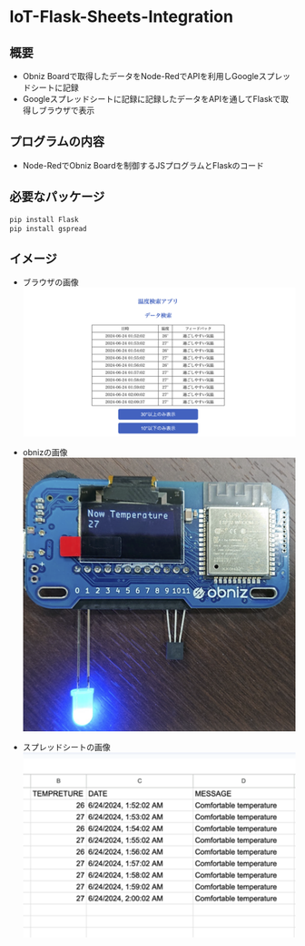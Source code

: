 # IoT-Flask-Sheets-Integration
## 概要
- Obniz Boardで取得したデータをNode-RedでAPIを利用しGoogleスプレッドシートに記録
- Googleスプレッドシートに記録に記録したデータをAPIを通してFlaskで取得しブラウザで表示

## プログラムの内容
- Node-RedでObniz Boardを制御するJSプログラムとFlaskのコード

## 必要なパッケージ
```
pip install Flask
pip install gspread
```

## イメージ
- ブラウザの画像
![ブラウザイメージ](img/web.png)

- obnizの画像
![obnizイメージ](img/obniz.png)

- スプレッドシートの画像
![スプレッドシートイメージ](img/sheet.png)
